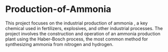 # Production-of-Ammonia
This project focuses on the industrial production of ammonia , a key chemical used in fertilizers, explosives, and other industrial processes. The project involves the construction and operation of an ammonia production plant using the Haber-Bosch process, the most common method for synthesizing ammonia from nitrogen and hydrogen.
